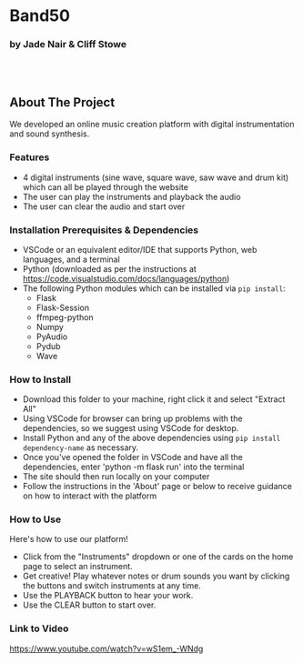# Band50
### by Jade Nair & Cliff Stowe  

<br></br>

## About The Project
We developed an online music creation platform with digital instrumentation and sound synthesis. 

### Features

* 4 digital instruments (sine wave, square wave, saw wave and drum kit) which can all be played through the website
* The user can play the instruments and playback the audio 
* The user can clear the audio and start over

### Installation Prerequisites & Dependencies

* VSCode or an equivalent editor/IDE that supports Python, web languages, and a terminal
* Python (downloaded as per the instructions at https://code.visualstudio.com/docs/languages/python)
* The following Python modules which can be installed via `pip install`:
  * Flask
  * Flask-Session
  * ffmpeg-python
  * Numpy
  * PyAudio
  * Pydub
  * Wave


### How to Install

* Download this folder to your machine, right click it and select "Extract All" 
* Using VSCode for browser can bring up problems with the dependencies, so we suggest using VSCode for desktop.
* Install Python and any of the above dependencies using `pip install dependency-name` as necessary.
* Once you've opened the folder in VSCode and have all the dependencies, enter 'python -m flask run' into the terminal
* The site should then run locally on your computer
* Follow the instructions in the 'About' page or below to receive guidance on how to interact with the platform

### How to Use

Here's how to use our platform!
* Click from the "Instruments" dropdown or one of the cards on the home page to select an instrument.
* Get creative! Play whatever notes or drum sounds you want by clicking the buttons and switch instruments at any time. 
* Use the PLAYBACK button to hear your work. 
* Use the CLEAR button to start over. 

### Link to Video

https://www.youtube.com/watch?v=wS1em_-WNdg
